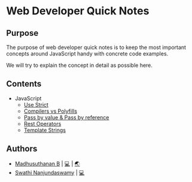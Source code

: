 Web Developer Quick Notes
=============================

## Purpose
The purpose of web developer quick notes is to keep the most
important concepts around JavaScript handy with concrete code examples.

We will try to explain the concept in detail as possible here.

## Contents
- JavaScript
    - [Use Strict](JavaScript/use-strict.md)
    - [Compilers vs Polyfills](JavaScript/compilations-vs-polyfilling.md)
    - [Pass by value & Pass by reference](JavaScript/pass-by-value-and-pass-by-reference.md)
    - [Rest Operators](JavaScript/rest-operators.md)
    - [Template Strings](JavaScript/template-strings.md)

## Authors

- [Madhusuthanan B](https://www.linkedin.com/in/madhusuthanan-b/) | [💻](https://github.com/Madhusuthanan-B/developer-notes.io/commits?author=Madhusuthanan-B) | [🌏](https://fooapp.site/#/about)
- [Swathi Nanjundaswamy](https://www.linkedin.com/in/swathi-nanjundaswamy-79561b157/) | [💻](https://github.com/Madhusuthanan-B/developer-notes.io/commits?author=swathiswamy)
